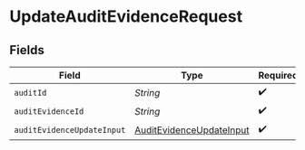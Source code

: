 # UpdateAuditEvidenceRequest


## Fields

| Field                                                                           | Type                                                                            | Required                                                                        | Description                                                                     |
| ------------------------------------------------------------------------------- | ------------------------------------------------------------------------------- | ------------------------------------------------------------------------------- | ------------------------------------------------------------------------------- |
| `auditId`                                                                       | *String*                                                                        | :heavy_check_mark:                                                              | N/A                                                                             |
| `auditEvidenceId`                                                               | *String*                                                                        | :heavy_check_mark:                                                              | N/A                                                                             |
| `auditEvidenceUpdateInput`                                                      | [AuditEvidenceUpdateInput](../../models/components/AuditEvidenceUpdateInput.md) | :heavy_check_mark:                                                              | N/A                                                                             |